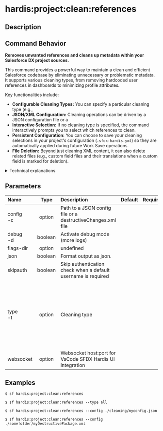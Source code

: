 <!-- This file has been generated with command 'sf hardis:doc:plugin:generate'. Please do not update it manually or it may be overwritten -->
# hardis:project:clean:references

## Description


## Command Behavior

**Removes unwanted references and cleans up metadata within your Salesforce DX project sources.**

This command provides a powerful way to maintain a clean and efficient Salesforce codebase by eliminating unnecessary or problematic metadata. It supports various cleaning types, from removing hardcoded user references in dashboards to minimizing profile attributes.

Key functionalities include:

- **Configurable Cleaning Types:** You can specify a particular cleaning type (e.g., 
- **JSON/XML Configuration:** Cleaning operations can be driven by a JSON configuration file or a 
- **Interactive Selection:** If no cleaning type is specified, the command interactively prompts you to select which references to clean.
- **Persistent Configuration:** You can choose to save your cleaning selections in your project's configuration (`.sfdx-hardis.yml`) so they are automatically applied during future Work Save operations.
- **File Deletion:** Beyond just cleaning XML content, it can also delete related files (e.g., custom field files and their translations when a custom field is marked for deletion).

<details markdown="1">
<summary>Technical explanations</summary>

The command's technical implementation involves several steps:

- **Configuration Loading:** It reads the project's configuration to determine default cleaning types and user preferences.
- **Cleaning Type Processing:** For each selected cleaning type, it either executes a dedicated sub-command (e.g., 
- **XML Filtering:** For template-based cleanings, it constructs a temporary JSON configuration file based on predefined templates or user-provided 
- **Package.xml Cleanup:** It iterates through 
- **Object Property Removal:** The 
</details>


## Parameters

| Name          |  Type   | Description                                                   | Default | Required |                                                                                            Options                                                                                            |
|:--------------|:-------:|:--------------------------------------------------------------|:-------:|:--------:|:---------------------------------------------------------------------------------------------------------------------------------------------------------------------------------------------:|
| config<br/>-c | option  | Path to a JSON config file or a destructiveChanges.xml file   |         |          |                                                                                                                                                                                               |
| debug<br/>-d  | boolean | Activate debug mode (more logs)                               |         |          |                                                                                                                                                                                               |
| flags-dir     | option  | undefined                                                     |         |          |                                                                                                                                                                                               |
| json          | boolean | Format output as json.                                        |         |          |                                                                                                                                                                                               |
| skipauth      | boolean | Skip authentication check when a default username is required |         |          |                                                                                                                                                                                               |
| type<br/>-t   | option  | Cleaning type                                                 |         |          | all<br/>caseentitlement<br/>dashboards<br/>datadotcom<br/>destructivechanges<br/>localfields<br/>productrequest<br/>entitlement<br/>flowPositions<br/>sensitiveMetadatas<br/>minimizeProfiles |
| websocket     | option  | Websocket host:port for VsCode SFDX Hardis UI integration     |         |          |                                                                                                                                                                                               |

## Examples

```shell
$ sf hardis:project:clean:references
```

```shell
$ sf hardis:project:clean:references --type all
```

```shell
$ sf hardis:project:clean:references --config ./cleaning/myconfig.json
```

```shell
$ sf hardis:project:clean:references --config ./somefolder/myDestructivePackage.xml
```



